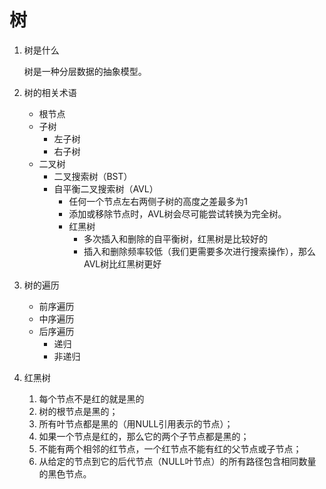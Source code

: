 # 树



1. 树是什么

   树是一种分层数据的抽象模型。





2. 树的相关术语
   - 根节点
   - 子树
     - 左子树
     - 右子树
   - 二叉树
     - 二叉搜索树（BST）
     - 自平衡二叉搜索树（AVL）
       - 任何一个节点左右两侧子树的高度之差最多为1
       - 添加或移除节点时，AVL树会尽可能尝试转换为完全树。
       - 红黑树
         - 多次插入和删除的自平衡树，红黑树是比较好的
         - 插入和删除频率较低（我们更需要多次进行搜索操作），那么AVL树比红黑树更好



3. 树的遍历
   - 前序遍历
   - 中序遍历
   - 后序遍历
     - 递归
     - 非递归



4. 红黑树
   1. 每个节点不是红的就是黑的
   2. 树的根节点是黑的；
   3. 所有叶节点都是黑的（用NULL引用表示的节点）；
   4. 如果一个节点是红的，那么它的两个子节点都是黑的；
   5. 不能有两个相邻的红节点，一个红节点不能有红的父节点或子节点；
   6. 从给定的节点到它的后代节点（NULL叶节点）的所有路径包含相同数量的黑色节点。





























